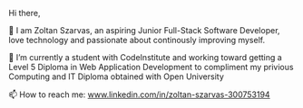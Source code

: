 Hi there,

👋 I am Zoltan Szarvas, an aspiring Junior Full-Stack Software Developer, love technology and passionate about continously improving myself.

🌱 I’m currently a student with CodeInstitute and working toward getting a Level 5 Diploma in Web Application Development to compliment my privious Computing and IT Diploma obtained with Open University

📫 How to reach me:   www.linkedin.com/in/zoltan-szarvas-300753194




